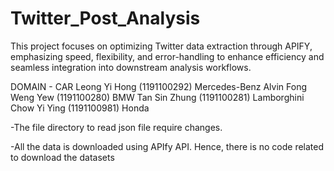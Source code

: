 # Twitter_Post_Analysis
 This project focuses on optimizing Twitter data extraction through APIFY, emphasizing speed, flexibility, and error-handling to enhance efficiency and seamless integration into downstream analysis workflows.

DOMAIN - CAR
Leong Yi Hong (1191100292) Mercedes-Benz
Alvin Fong Weng Yew (1191100280) BMW
Tan Sin Zhung (1191100281) Lamborghini
Chow Yi Ying (1191100981) Honda


-The file directory to read json file require changes.

-All the data is downloaded using APIfy API. Hence, there is no code related to download the datasets

